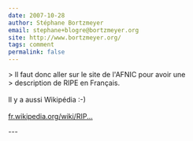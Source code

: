 ```yaml
---
date: 2007-10-28
author: Stéphane Bortzmeyer
email: stephane+blogre@bortzmeyer.org
site: http://www.bortzmeyer.org/
tags: comment
permalink: false
---
```


<p>&gt; Il faut donc aller sur le site de l'AFNIC pour avoir une <br />
&gt; description de RIPE en Français.<br />
<br />
Il y a aussi Wikipédia :-)<br />
<br />
<a href="http://fr.wikipedia.org/wiki/RIPE-NCC" title="http://fr.wikipedia.org/wiki/RIPE-NCC" rel="nofollow">fr.wikipedia.org/wiki/RIP...</a><br />
</p>
---